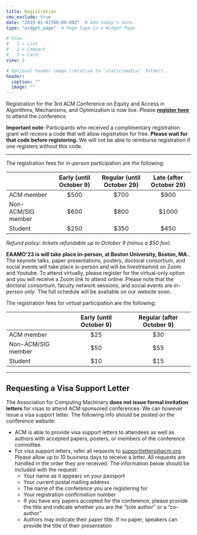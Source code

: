 ```yaml
---
title: Registration
cms_exclude: true
date: "2019-01-01T00:00:00Z"  # Add today's date.
type: "widget_page"  # Page type is a Widget Page

# View.
#   1 = List
#   2 = Compact
#   3 = Card
view: 2

# Optional header image (relative to `static/media/` folder).
header:
  caption: ""
  image: ""
---
```


Registration for the 3rd ACM Conference on Equity and Access in Algorithms, Mechanisms, and Optimization is now live. Please **[register here](https://cvent.me/lRbw7r)** to attend the conference.

**Important note**: Participants who received a complimentary registration grant will receive a code that will allow registration for free. **Please wait for that code before registering.** We will not be able to reimburse registration if one registers without this code.

- - -

The registration fees for *in-person* participation are the following:

|  | Early (until October 9) | Regular (until October 29) | Late (after October 29) |
| ----------- | :---: | :---: | :---: |
| ACM member          | $500 | $700 | $900 |
| Non-ACM/SIG member  | $600 | $800 | $1000 |
| Student             | $250 | $350 | $450 |

*Refund policy: tickets refundable up to October 9 (minus a $50 fee).*

**EAAMO'23 is will take place in-person, at Boston University, Boston, MA.**. The keynote talks, paper presentations, posters, doctoral consortium, and social events will take place in-person and will be livestreamed on Zoom and Youtube. To attend virtually, please register for the virtual-only option and you will receive a Zoom link to attend online. Please note that the doctoral consortium, faculty network sessions, and social events are *in-person only*. The full schedule will be available on our website soon.

The registration fees for *virtual* participation are the following:

|  | Early (until October 9) | Regular (after October 9) |
| ----------- | :---: | :---: |
| ACM member          | $25 | $30 |
| Non-ACM/SIG member  | $50 | $55 |
| Student             | $10 | $15 |

- - -

## Requesting a Visa Support Letter

The Association for Computing Machinery **does not issue formal invitation letters** for visas to attend ACM sponsored conferences. We can however issue a visa support letter.  The following info should be posted on the conference website:
- ACM is able to provide visa support letters to attendees as well as authors with accepted papers, posters, or members of the conference committee.
- For visa support letters, refer all requests to supportletters@acm.org.  Please allow up to 10 business days to receive a letter. All requests are handled in the order they are received. The information below should be included with the request:
  - Your name as it appears on your passport
  - Your current postal mailing address
  - The name of the conference you are registering for
  - Your registration confirmation number
  - If you have any papers accepted for the conference, please provide the title and indicate whether you are the “sole author” or a “co-author”
  - Authors may indicate their paper title. If no paper, speakers can provide the title of their presentation
